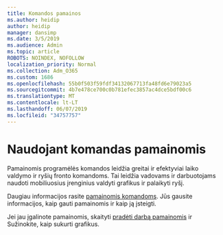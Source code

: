 ```yaml
---
title: Komandos pamainos
ms.author: heidip
author: heidip
manager: dansimp
ms.date: 3/5/2019
ms.audience: Admin
ms.topic: article
ROBOTS: NOINDEX, NOFOLLOW
localization_priority: Normal
ms.collection: Adm_O365
ms.custom: 1686
ms.openlocfilehash: 55b0f503f59fdf34132067713fa48fd6e79023a5
ms.sourcegitcommit: 4b7e478ce700c0b781efec3857ac4dce5bdf00c6
ms.translationtype: MT
ms.contentlocale: lt-LT
ms.lasthandoff: 06/07/2019
ms.locfileid: "34757757"
---
```

# <a name="using-teams-shifts"></a>Naudojant komandas pamainomis

Pamainomis programėlės komandos leidžia greitai ir efektyviai laiko valdymo ir ryšių fronto komandoms. Tai leidžia vadovams ir darbuotojams naudoti mobiliuosius įrenginius valdyti grafikus ir palaikyti ryšį.

Daugiau informacijos rasite [pamainomis komandoms](https://docs.microsoft.com/en-us/microsoftteams/expand-teams-across-your-org/shifts-for-teams-landing-page). Jūs gausite informacijos, kaip gauti pamainomis ir kaip ją įsteigti.

Jei jau įgalinote pamainomis, skaityti [pradėti darbą pamainomis](https://support.office.com/en-us/article/get-started-in-shifts-5f3e30d8-1821-4904-be26-c3cd25a497d6) ir Sužinokite, kaip sukurti grafikus.

